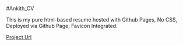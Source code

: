 #Ankith_CV

This is my pure html-based resume hosted with Github Pages,
No CSS, 
Deployed via Github Page, 
Favicon Integrated.

[Project Url](https://ankitha12-anki.github.io/ankitha_CV/)
